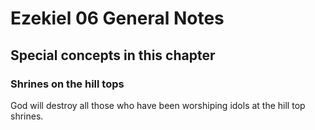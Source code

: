 # Ezekiel 06 General Notes
## Special concepts in this chapter

### Shrines on the hill tops

God will destroy all those who have been worshiping idols at the hill top shrines.